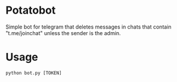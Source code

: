 # Potatobot
Simple bot for telegram that deletes messages in chats that contain "t.me/joinchat" unless the sender is the admin.
# Usage
```python bot.py [TOKEN]```
